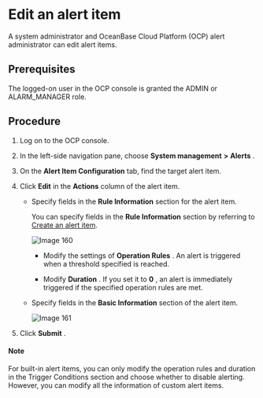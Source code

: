 Edit an alert item 
=======================================

A system administrator and OceanBase Cloud Platform (OCP) alert administrator can edit alert items. 

Prerequisites 
----------------------------------

The logged-on user in the OCP console is granted the ADMIN or ALARM_MANAGER role.

Procedure 
------------------------------

1. Log on to the OCP console.

   

2. In the left-side navigation pane, choose **System management** **\>** **Alerts** .

   

3. On the **Alert Item Configuration** tab, find the target alert item.

   

4. Click **Edit** in the **Actions** column of the alert item. 

   * Specify fields in the **Rule Information** section for the alert item. 

     You can specify fields in the **Rule Information** section by referring to [Create an alert item](../900.alert-management/200.create-an-alarm-item-1.md). 

     ![Image 160](https://help-static-aliyun-doc.aliyuncs.com/assets/img/en-US/7944633561/p440633.png)
     * Modify the settings of **Operation Rules** . An alert is triggered when a threshold specified is reached.

       
     
     * Modify **Duration** . If you set it to **0** , an alert is immediately triggered if the specified operation rules are met.

       
     

     
   
   * Specify fields in the **Basic Information** section of the alert item. 

     ![Image 161](https://help-static-aliyun-doc.aliyuncs.com/assets/img/en-US/7944633561/p440634.png)
     
   

   

5. Click **Submit** .

   



  <main id="notice" type='explain'>
    <h4>Note</h4>
    <p>For built-in alert items, you can only modify the operation rules and duration in the Trigger Conditions section and choose whether to disable alerting. However, you can modify all the information of custom alert items.</p>
  </main>
